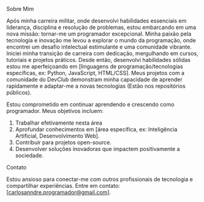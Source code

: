 Sobre Mim

Após minha carreira militar, onde desenvolvi habilidades essenciais em liderança, disciplina e resolução de problemas, estou embarcando em uma nova missão: tornar-me um programador excepcional. Minha paixão pela tecnologia e inovação me levou a explorar o mundo 
da programação, onde encontrei um desafio intelectual estimulante e uma comunidade vibrante. Iniciei minha transição de carreira com dedicação, mergulhando em cursos, tutoriais e projetos práticos. Desde então, desenvolvi habilidades sólidas estou me aperfeiçoando em [linguagens de programação/tecnologias específicas, ex: Python, JavaScript, HTML/CSS]. 
Meus projetos com a comunidade do DevClub demonstram minha capacidade de aprender rapidamente e adaptar-me a novas tecnologias (Estão nos repositórios públicos).

Estou comprometido em continuar aprendendo e crescendo como programador. Meus objetivos incluem:

1. Trabalhar efetivamente nesta área
2. Aprofundar conhecimentos em [área específica, ex: Inteligência Artificial, Desenvolvimento Web].
3. Contribuir para projetos open-source.
4. Desenvolver soluções inovadoras que impactem positivamente a sociedade.

Contato

Estou ansioso para conectar-me com outros profissionais de tecnologia e compartilhar experiências. Entre em contato: [carlosanndre.programador@gmail.com].

